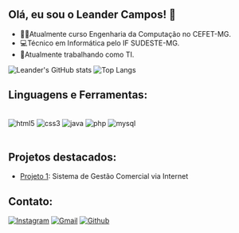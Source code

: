 ## Olá, eu sou o Leander Campos! 👋

- 👨‍💻Atualmente curso Engenharia da Computação no CEFET-MG.
- 💻Técnico em Informática pelo IF SUDESTE-MG.
- 📶Atualmente trabalhando como TI.

![Leander's GitHub stats](https://github-readme-stats.vercel.app/api?username=LeanderRXC7&show_icons=true&theme=radical)
![Top Langs](https://github-readme-stats.vercel.app/api/top-langs/?username=LeanderRXC7&layout=compact&theme=radical)

## Linguagens e Ferramentas:

<div style="display: inline_block"><br/>
  <img align="center" alt="html5" src="https://img.shields.io/badge/HTML5-E34F26?style=for-the-badge&logo=html5&logoColor=white"/>
  <img align="center" alt="css3" src="https://img.shields.io/badge/CSS3-1572B6?style=for-the-badge&logo=css3&logoColor=white"/>
  <img align="center" alt="java" src="https://img.shields.io/badge/Java-ED8B00?style=for-the-badge&logo=openjdk&logoColor=white"/>
  <img align="center" alt="php" src="https://img.shields.io/badge/PHP-777BB4?style=for-the-badge&logo=php&logoColor=white"/>
  <img align="center" alt="mysql" src="https://img.shields.io/badge/MySQL-00000F?style=for-the-badge&logo=mysql&logoColor=white"/>
</div><br/>

## Projetos destacados:
- [Projeto 1](): Sistema de Gestão Comercial via Internet

## Contato:
[![Instagram](https://img.shields.io/badge/Instagram-E4405F?style=for-the-badge&logo=instagram&logoColor=white)](https://www.instagram.com/leanderrxc/)
[![Gmail](https://img.shields.io/badge/Gmail-D14836?style=for-the-badge&logo=gmail&logoColor=white)](leanderrxcampos@gmail.com)
[![Github](https://img.shields.io/badge/GitHub-100000?style=for-the-badge&logo=github&logoColor=white)](https://github.com/LeanderRXC7)
